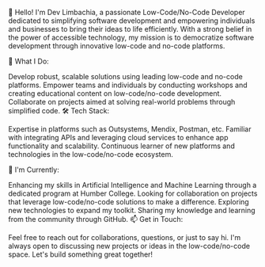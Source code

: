 👋 Hello! I'm Dev Limbachia, a passionate Low-Code/No-Code Developer dedicated to simplifying software development and empowering individuals and businesses to bring their ideas to life efficiently. With a strong belief in the power of accessible technology, my mission is to democratize software development through innovative low-code and no-code platforms.

🚀 What I Do:

Develop robust, scalable solutions using leading low-code and no-code platforms.
Empower teams and individuals by conducting workshops and creating educational content on low-code/no-code development.
Collaborate on projects aimed at solving real-world problems through simplified code.
🛠 Tech Stack:

Expertise in platforms such as Outsystems, Mendix, Postman, etc.
Familiar with integrating APIs and leveraging cloud services to enhance app functionality and scalability.
Continuous learner of new platforms and technologies in the low-code/no-code ecosystem.

🌱 I'm Currently:

Enhancing my skills in Artificial Intelligence and Machine Learning through a dedicated program at Humber College.
Looking for collaboration on projects that leverage low-code/no-code solutions to make a difference.
Exploring new technologies to expand my toolkit.
Sharing my knowledge and learning from the community through GitHub.
📫 Get in Touch:

Feel free to reach out for collaborations, questions, or just to say hi. I'm always open to discussing new projects or ideas in the low-code/no-code space.
Let's build something great together!
